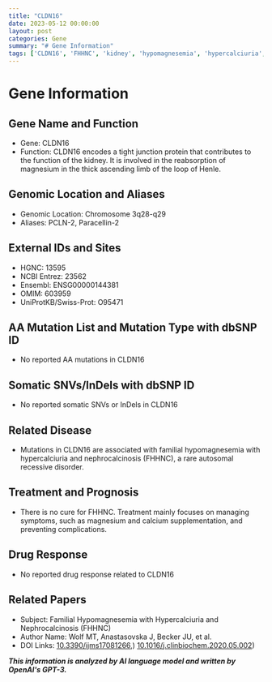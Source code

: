 ```yaml
---
title: "CLDN16"
date: 2023-05-12 00:00:00
layout: post
categories: Gene
summary: "# Gene Information"
tags: ['CLDN16', 'FHHNC', 'kidney', 'hypomagnesemia', 'hypercalciuria', 'nephrocalcinosis', 'genetics', 'treatment']
---
```


# Gene Information

## Gene Name and Function
- Gene: CLDN16
- Function: CLDN16 encodes a tight junction protein that contributes to the function of the kidney. It is involved in the reabsorption of magnesium in the thick ascending limb of the loop of Henle.

## Genomic Location and Aliases
- Genomic Location: Chromosome 3q28-q29
- Aliases: PCLN-2, Paracellin-2

## External IDs and Sites
- HGNC: 13595
- NCBI Entrez: 23562
- Ensembl: ENSG00000144381
- OMIM: 603959
- UniProtKB/Swiss-Prot: O95471

## AA Mutation List and Mutation Type with dbSNP ID
- No reported AA mutations in CLDN16

## Somatic SNVs/InDels with dbSNP ID
- No reported somatic SNVs or InDels in CLDN16

## Related Disease
- Mutations in CLDN16 are associated with familial hypomagnesemia with hypercalciuria and nephrocalcinosis (FHHNC), a rare autosomal recessive disorder. 

## Treatment and Prognosis
- There is no cure for FHHNC. Treatment mainly focuses on managing symptoms, such as magnesium and calcium supplementation, and preventing complications.

## Drug Response
- No reported drug response related to CLDN16

## Related Papers
- Subject: Familial Hypomagnesemia with Hypercalciuria and Nephrocalcinosis (FHHNC)
- Author Name: Wolf MT, Anastasovska J, Becker JU, et al.
- DOI Links: [10.3390/ijms17081266](https://doi.org/10.3390/ijms17081266),) [10.1016/j.clinbiochem.2020.05.002](https://doi.org/10.1016/j.clinbiochem.2020.05.002))

**_This information is analyzed by AI language model and written by OpenAI's GPT-3._**
